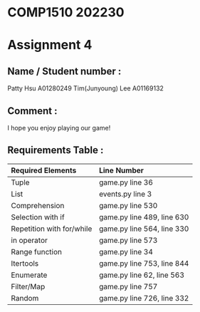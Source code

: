 # COMP1510 202230

# Assignment 4

## Name / Student number :
Patty Hsu
A01280249
Tim(Junyoung) Lee
A01169132

## Comment : 
I hope you enjoy playing our game!

## Requirements Table : 
| Required Elements         | Line Number                |
|:--------------------------|:---------------------------|
| Tuple                     | game.py line 36            |
| List                      | events.py line 3           |
| Comprehension             | game.py line 530           |
| Selection with if         | game.py line 489, line 630 |
| Repetition with for/while | game.py line 564, line 330 |
| in operator               | game.py line 573           |
| Range function            | game.py line 34            |
| Itertools                 | game.py line 753, line 844 |
| Enumerate                 | game.py line 62, line 563  |     
| Filter/Map                | game.py line 757           |
| Random                    | game.py line 726, line 332 |
